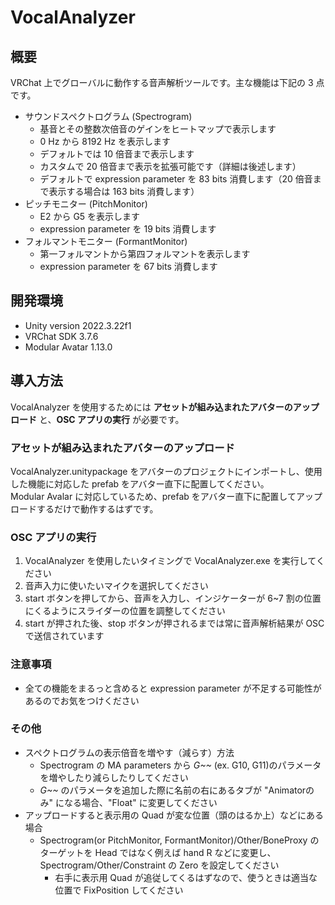 # VocalAnalyzer

## 概要

VRChat 上でグローバルに動作する音声解析ツールです。主な機能は下記の 3 点です。

- サウンドスペクトログラム (Spectrogram)
  - 基音とその整数次倍音のゲインをヒートマップで表示します
  - 0 Hz から 8192 Hz を表示します
  - デフォルトでは 10 倍音まで表示します
  - カスタムで 20 倍音まで表示を拡張可能です（詳細は後述します）
  - デフォルトで expression parameter を 83 bits 消費します（20 倍音まで表示する場合は 163 bits 消費します）
- ピッチモニター (PitchMonitor)
  - E2 から G5 を表示します
  - expression parameter を 19 bits 消費します
- フォルマントモニター (FormantMonitor)
  - 第一フォルマントから第四フォルマントを表示します
  - expression parameter を 67 bits 消費します

## 開発環境

- Unity version 2022.3.22f1
- VRChat SDK 3.7.6
- Modular Avatar 1.13.0

## 導入方法

VocalAnalyzer を使用するためには **アセットが組み込まれたアバターのアップロード** と、**OSC アプリの実行** が必要です。

### アセットが組み込まれたアバターのアップロード

VocalAnalyzer.unitypackage をアバターのプロジェクトにインポートし、使用した機能に対応した prefab をアバター直下に配置してください。  
Modular Avalar に対応しているため、prefab をアバター直下に配置してアップロードするだけで動作するはずです。

### OSC アプリの実行

1. VocalAnalyzer を使用したいタイミングで VocalAnalyzer.exe を実行してください
2. 音声入力に使いたいマイクを選択してください
3. start ボタンを押してから、音声を入力し、インジケーターが 6~7 割の位置にくるようにスライダーの位置を調整してください
4. start が押された後、stop ボタンが押されるまでは常に音声解析結果が OSC で送信されています

### 注意事項

- 全ての機能をまるっと含めると expression parameter が不足する可能性があるのでお気をつけください

### その他

- スペクトログラムの表示倍音を増やす（減らす）方法
  - Spectrogram の MA parameters から *G~~* (ex. G10, G11)のパラメータを増やしたり減らしたりしてください
  - *G~~* のパラメータを追加した際に名前の右にあるタブが "Animatorのみ" になる場合、"Float" に変更してください
- アップロードすると表示用の Quad が変な位置（頭のはるか上）などにある場合
  - Spectrogram(or PitchMonitor, FormantMonitor)/Other/BoneProxy のターゲットを Head ではなく例えば hand R などに変更し、Spectrogram/Other/Constraint の Zero を設定してください
    - 右手に表示用 Quad が追従してくるはずなので、使うときは適当な位置で FixPosition してください

